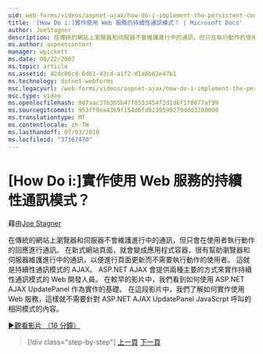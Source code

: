 ```yaml
---
uid: web-forms/videos/aspnet-ajax/how-do-i-implement-the-persistent-communications-pattern-using-web-services
title: '[How Do i:]實作使用 Web 服務的持續性通訊模式？ | Microsoft Docs'
author: JoeStagner
description: 在傳統的網站上瀏覽器和伺服器不會維護進行中的通訊，但只在執行動作的使用者回應通訊...
ms.author: aspnetcontent
manager: wpickett
ms.date: 08/22/2007
ms.topic: article
ms.assetid: 424c06cd-6d61-43cd-a1f2-d1a6b62e47b1
ms.technology: dotnet-webforms
msc.legacyurl: /web-forms/videos/aspnet-ajax/how-do-i-implement-the-persistent-communications-pattern-using-web-services
msc.type: video
ms.openlocfilehash: 8d7aac37b3b5b47f0533454f2d1d6f1f8677af99
ms.sourcegitcommit: 953ff9ea4369f154d6fd0239599279ddd3280009
ms.translationtype: MT
ms.contentlocale: zh-TW
ms.lasthandoff: 07/03/2018
ms.locfileid: "37367470"
---
```

<a name="how-do-i-implement-the-persistent-communications-pattern-using-web-services"></a>[How Do i:]實作使用 Web 服務的持續性通訊模式？
====================
藉由[Joe Stagner](https://github.com/JoeStagner)

在傳統的網站上瀏覽器和伺服器不會維護進行中的通訊，但只會在使用者執行動作的回應進行通訊。 在新式網站頁面，就會變成應用程式容器，很有幫助瀏覽器和伺服器維護進行中的通訊，以便進行頁面更新而不需要執行動作的使用者。 這就是持續性通訊模式的 AJAX。 ASP.NET AJAX 會提供兩種主要的方式來實作持續性通訊模式的 Web 開發人員。 在較早的影片中，我們看到如何使用 ASP.NET AJAX UpdatePanel 作為實作的基礎。 在這段影片中，我們了解如何實作使用 Web 服務，這樣就不需要針對 ASP.NET AJAX UpdatePanel JavaScrpt 呼叫的相同模式的內容。

[&#9654;觀看影片 （16 分鐘）](https://channel9.msdn.com/Blogs/ASP-NET-Site-Videos/how-do-i-implement-the-persistent-communications-pattern-using-web-services)

> [!div class="step-by-step"]
> [上一頁](how-do-i-localize-an-aspnet-ajax-application.md)
> [下一頁](how-do-i-trigger-an-updatepanel-refresh-from-a-dropdownlist-control.md)
